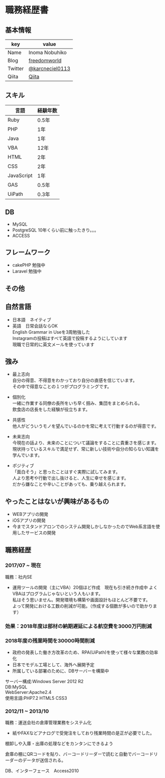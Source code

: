 # 職務経歴書

## 基本情報

|key|value|
|---|-----|
|Name|Inoma Nobuhiko|
|Blog|[freedomworld](https://freedomworld.jp/)|
|Twitter|[@karcneciel0113](https://twitter.com/karcenciel0113)|
|Qiita|[Qiita](https://qiita.com/karcenciel0113)|



## スキル
|言語|経験年数|
|---|-----|
|Ruby|0.5年|
|PHP|1年| 
|Java|1年|
|VBA|12年|
|HTML|2年|
|CSS|2年|
|JavaScript|1年|
|GAS|0.5年|
|UiPath|0.3年|


## DB
- MySQL
- PostgreSQL 10年くらい前に触ったきり。。。
- ACCESS


## フレームワーク
- cakePHP 勉強中
- Laravel 勉強中

## その他


## 自然言語
- 日本語　ネイティブ  
- 英語　日常会話ならOK  
 English Grammar in Useを3周勉強した  
 Instagramの投稿はすべて英語で投稿するようにしています  
 現職で日常的に英文メールを使っています  


## 強み
- 最上志向  
自分の得意、不得意をわかっており自分の直感を信じています。  
その中で得意なことの１つがプログラミングです。　
　
- 個別化  
一緒に作業する同僚の長所をいち早く掴み、集団をまとめられる。  
飲食店の店長をした経験が役立ちます。

- 共感性  
他人がどういうモノを望んでいるのかを常に考えて行動するのが得意です。  

- 未来志向  
今現在の話より、未来のことについて議論をすることに貴重さを感じます。  
現状持っているスキルで満足せず、常に新しい技術や自分の知らない知識を学んでいます。

- ポジティブ  
「面白そう」と思ったことはすぐ実際に試してみます。  
人より思考や行動で出し抜けると、人生に幸せを感じます。  
だから嫌なことや辛いことがあっても、乗り越えられます。  

 

## やったことはないが興味があるもの
- WEBアプリの開発
- iOSアプリの開発
- 今までスタンドアロンでのシステム開発しかしなかったのでWeb系言語を使用したサービスの開発


## 職務経歴

### 2017/07 ~ 現在

職務：社内SE

- 運用ツールの開発（主にVBA）20個ほど作成　現在も引き続き作成中
よくVBAはプログラムじゃないという人もいます。    
私はそう思いません。開発環境も構築や画面設計もほとんど不要です。  
よって開発における工数の削減が可能。（作成する個数が多いので助かります）


### 効果：2018年度は部材の納期遅延による航空費を3000万円削減
### 2018年度の残業時間を30000時間削減

- 政府の発表した働き方改革のため、RPA(UiPath)を使って様々な業務の効率化
- 日本でモデル工場として、海外へ展開予定
- 所属している部署のために、DBサーバーを構築中　

サーバー構成:Windows Server 2012 R2  
DB:MySQL  
WebServer:Apache2.4  
使用言語:PHP7.2 HTML5 CSS3  




### 2012/11 ~ 2013/10 

職務：運送会社の倉庫管理業務をシステム化

- 紙やFAXなどアナログで受発注をしており残業時間の是正が必要でした。

棚卸しや入庫・出庫の処理などをカンタンにできるよう  

倉庫の棚にQRコードを貼り、バーコードリーダーで読むと自動でバーコードリーダーのデータが送信される。

DB、インターフェース　Access2010






 
